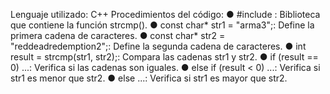 Lenguaje utilizado: C++
Procedimientos del código:
● #include <cstring>: Biblioteca que contiene la función strcmp().
● const char* str1 = "arma3";: Define la primera cadena de caracteres.
● const char* str2 = "reddeadredemption2";: Define la segunda cadena de caracteres.
● int result = strcmp(str1, str2);: Compara las cadenas str1 y str2.
● if (result == 0) ...: Verifica si las cadenas son iguales.
● else if (result < 0) ...: Verifica si str1 es menor que str2.
● else ...: Verifica si str1 es mayor que str2.
